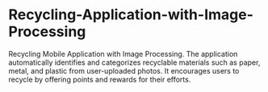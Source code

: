 # Recycling-Application-with-Image-Processing
 Recycling Mobile Application with Image Processing. The application automatically identifies and categorizes recyclable materials such as paper, metal, and plastic from user-uploaded photos. It encourages users to recycle by offering points and rewards for their efforts.
